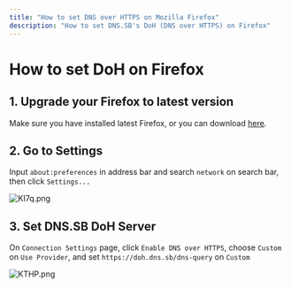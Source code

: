 ```yaml
---
title: "How to set DNS over HTTPS on Mozilla Firefox"
description: "How to set DNS.SB's DoH (DNS over HTTPS) on Firefox"
---
```


# How to set DoH on Firefox

## 1. Upgrade your Firefox to latest version

Make sure you have installed latest Firefox, or you can download [here](https://www.mozilla.org/en-US/firefox/all/).

## 2. Go to Settings

Input `about:preferences` in address bar and search `network` on search bar, then click `Settings...`

![KI7q.png](https://s3.image.hosting/2021/07/02/KI7q.png)

## 3. Set DNS.SB DoH Server

On `Connection Settings` page, click `Enable DNS over HTTPS`, choose `Custom` on `Use Provider`, and set `https://doh.dns.sb/dns-query` on `Custom`

![KTHP.png](https://s3.image.hosting/2021/07/02/KTHP.png)
